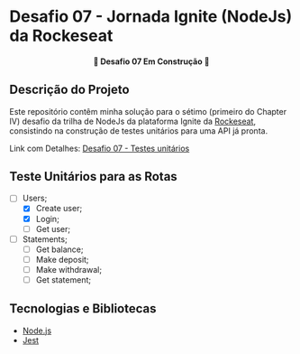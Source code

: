 # Desafio 07 - Jornada Ignite (NodeJs) da Rockeseat

<h4 align="center">
 🚧  Desafio 07 Em Construção  🚧
</h4>

## Descrição do Projeto

Este repositório contêm minha solução para o sétimo (primeiro do Chapter IV) desafio da trilha de NodeJs da plataforma Ignite da [Rockeseat](https://www.rocketseat.com.br/), consistindo na construção de testes unitários para uma API já pronta.

Link com Detalhes: [Desafio 07 - Testes unitários](https://www.notion.so/Desafio-01-Testes-unit-rios-0321db2af07e4b48a85a1e4e360fcd11)

## Teste Unitários para as Rotas

- [ ] Users;
  - [x] Create user;
  - [x] Login;
  - [ ] Get user;
- [ ] Statements;
  - [ ] Get balance;
  - [ ] Make deposit;
  - [ ] Make withdrawal;
  - [ ] Get statement;

## Tecnologias e Bibliotecas

- [Node.js](https://nodejs.org/)
- [Jest](https://jestjs.io/pt-BR/)
